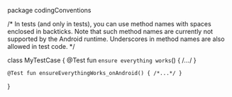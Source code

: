 
package codingConventions

/*
    In tests (and only in tests), you can use method names with spaces enclosed in backticks.
    Note that such method names are currently not supported by the Android runtime.
    Underscores in method names are also allowed in test code.
*/

class MyTestCase {
    @Test fun `ensure everything works`() { /*...*/ }

    @Test fun ensureEverythingWorks_onAndroid() { /*...*/ }
}